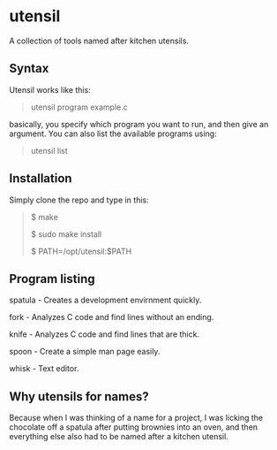 # utensil
A collection of tools named after kitchen utensils.
## Syntax
Utensil works like this:
> utensil program example.c

basically, you specify which program you want to run, and then give an argument. You can also list the available programs using:
> utensil list

## Installation

Simply clone the repo and type in this:
> $ make
> 
> $ sudo make install
> 
> $ PATH=/opt/utensil:$PATH

## Program listing

spatula - Creates a development envirnment quickly.

fork - Analyzes C code and find lines without an ending.

knife - Analyzes C code and find lines that are thick.

spoon - Create a simple man page easily.

whisk - Text editor.

## Why utensils for names?
Because when I was thinking of a name for a project, I was licking the chocolate off a spatula after putting brownies into an oven, and then everything else also had to be named after a kitchen utensil.
